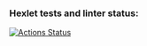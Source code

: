 ### Hexlet tests and linter status:
[![Actions Status](https://github.com/Grigorevv/php-project-lvl3/workflows/hexlet-check/badge.svg)](https://github.com/Grigorevv/php-project-lvl3/actions)